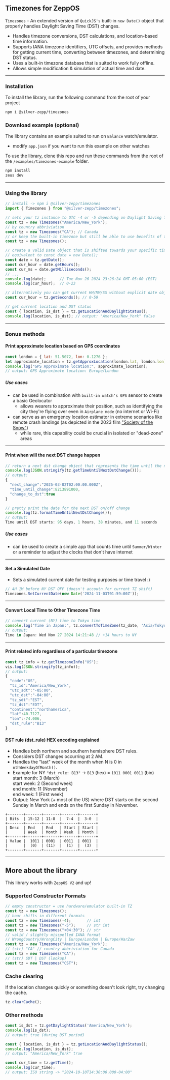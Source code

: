 ## Timezones for ZeppOS
`Timezones` - An extended version of `QuickJS's` built-in `new Date()` object that properly handles Daylight Saving Time (DST) changes. 
- Handles timezone conversions, DST calculations, and location-based time information. 
- Supports IANA timezone identifiers, UTC offsets, and provides methods for getting current time, converting between timezones, and determining DST status. 
- Uses a built-in timezone database that is suited to work fully offline.
- Allows simple modification & simulation of actual time and date.

--- 

### Installation
To install the library, run the following command from the root of your project
```bash
npm i @silver-zepp/timezones
```

### Download example (optional)
The library contains an example suited to run on `Balance` watch/emulator.
* modify `app.json` if you want to run this example on other watches

To use the library, clone this repo and run these commands from the root of the `/examples/timezones-example` folder.
```bash
npm install
zeus dev
```

--- 

### Using the library
```js
// install -> npm i @silver-zepp/timezones
import { Timezones } from "@silver-zepp/timezones";

// sets your tz instance to UTC -4 or -5 depending on Daylight Saving Time (DST)
const tz = new Timezones("America/New_York");
// by country abbriviation
const tz = new Timezones("CA"); // Canada
// or keep the built-in timezone but still be able to use benefits of the library
const tz = new Timezones();

// create a valid Date object that is shifted towards your specific timezone
// equivalent to const date = new Date();
const date = tz.getDate();
const cur_hour = date.getHours();
const cur_ms = date.getMilliseconds();
// ...
console.log(date);      // Tue Nov 26 2024 23:26:24 GMT-05:00 (EST)
console.log(cur_hour);  // 0-23

// alternatively you can get current HH/MM/SS without explicit date object creation
const cur_hour = tz.getSeconds(); // 0-59

// get current location and DST status
const { location, is_dst } = tz.getLocationAndDaylightStatus();
console.log(location, is_dst); // output: "America/New_York" false
```

--- 

### Bonus methods
#### Print approximate location based on GPS coordinates
```js
const london = { lat: 51.5072, lon: 0.1276 };
let approximate_location = tz.getApproxLocation(london.lat, london.lon);
console.log("GPS Approximate location:", approximate_location);
// output: GPS Approximate location: Europe/London
```
##### Use cases
* can be used in combination with `built-in watch's GPS` sensor to create a basic Geolocator
  * allows wearers to approximate their position, such as identifying the city they're flying over even in `Airplane mode` (no internet or Wi-Fi)
* can serve as an emergency location estimator in extreme scenarios like remote crash landings (as depicted in the 2023 film ["Society of the Snow"](https://www.imdb.com/title/tt16277242/))
  * while rare, this capability could be crucial in isolated or "dead-zone" areas

--- 

#### Print when will the next DST change happen
```js
// return a next dst change object that represents the time until the next DST change
console.log(JSON.stringify(tz.getTimeUntilNextDstChange()));
// output: 
{
  "next_change":"2025-03-02T02:00:00.000Z",
  "time_until_change":8213891000,
  "change_to_dst":true
}

// pretty print the date for the next DST on/off change
console.log(tz.formatTimeUntilNextDstChange());
// output: 
Time until DST starts: 95 days, 1 hours, 38 minutes, and 11 seconds 
```

##### Use cases
* can be used to create a simple app that counts time until `Summer/Winter` or a reminder to adjust the clocks that don't have internet

--- 

#### Set a Simulated Date
- Sets a simulated current date for testing purposes or time travel :)
```js
// 4H 1M before NY DST OFF (doesn't accoutn for current TZ shift)
Timezones.SetCurrentDate(new Date('2024-11-03T01:59:00Z')); 
```

--- 

#### Convert Local Time to Other Timezone Time
```js
// convert current (NY) time to Tokyo time
console.log("Time in Japan:", tz.convertToTimeZone(tz_date, 'Asia/Tokyo'));
// output: 
Time in Japan: Wed Nov 27 2024 14:21:48 // +14 hours to NY
```

--- 

#### Print related info regardless of a particular timezone
```js
const tz_info = tz.getTimezoneInfo("US");
vis.log(JSON.stringify(tz_info));
// output: 
{
  "code":"US",
  "tz_id":"America/New_York",
  "utc_sdt":"-05:00",
  "utc_dst":"-04:00",
  "tz_sdt":"EST",
  "tz_dst":"EDT",
  "continent":"northamerica",
  "lat":40.7127,
  "lon":-74.006,
  "dst_rule":"B13"
} 
```

#### DST rule (dst_rule) HEX encoding explained
- Handles both northern and southern hemisphere DST rules.
- Considers DST changes occurring at 2 AM.
- Handles the "last" week of the month when N is 0 in `nthWeekdayOfMonth()`.
- Example for NY `"dst_rule: B13"` -> `B13` (hex) = `1011 0001 0011` (bin)<br>
  start month: 3 (March)<br>
  start week: 2 (Second week)<br>
  end month: 11 (November)<br>
  end week: 1 (First week)<br>
- Output: New York (+ most of the US) where DST starts on the second Sunday in March and ends on the first Sunday in November.
```
+-------+-------+-------+-------+-------+
| Bits  | 15-12 | 11-8  |  7-4  |  3-0  |
+-------+-------+-------+-------+-------+
| Desc  | End   | End   | Start | Start |
|       | Week  | Month | Week  | Month |
+-------+-------+-------+-------+-------+
| Value |  1011 | 0001  | 0011  | 0011  |
|       |  (0)  | (11)  |  (1)  |  (3)  |
+-------+-------+-------+-------+-------+
```

--- 

## More about the library

This library works with `ZeppOS V2` and up!

### Supported Constructor Formats
```js
// empty constructor = use hardware/emulator built-in TZ
const tz = new Timezones(); 
// hour shifts in different formats
const tz = new Timezones(-4);       // int
const tz = new Timezones("-5");     // str int
const tz = new Timezones("+04:30"); // str
// valid / slightly misspelled IANA format
// WrongCountry/WrongCity | Europe/London | Europe/WarZaw
const tz = new Timezones("America/New_York");
// (str) "CA" // country abbriviation for Canada
const tz = new Timezones("CA");
// (str) SDT | DST (lookup)
const tz = new Timezones("CST");
```

### Cache clearing
If the location changes quickly or something doesn't look right, try changing the cache.
```js
tz.clearCache();
```

### Other methods
```js
const is_dst = tz.getDaylightStatus('America/New_York');
console.log(is_dst); 
// output: true (during DST period)

const { location, is_dst } = tz.getLocationAndDaylightStatus();
console.log(location, is_dst); 
// output: "America/New_York" true

const cur_time = tz.getTime();
console.log(cur_time); 
// output: ISO string -> "2024-10-10T14:30:00.000-04:00"
```

